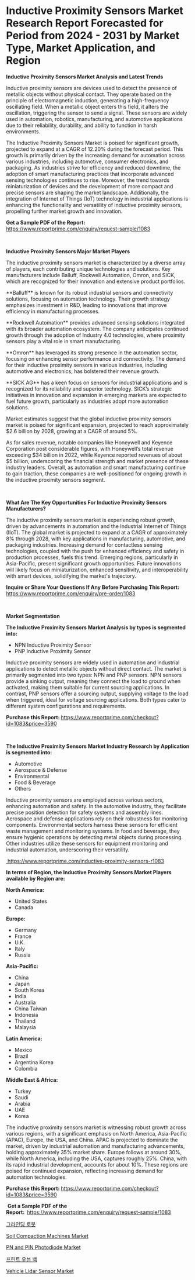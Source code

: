 <p><h1>Inductive Proximity Sensors Market Research Report Forecasted for Period from 2024 -  2031 by Market Type, Market Application, and Region</h1></p><p><strong>Inductive Proximity Sensors Market Analysis and Latest Trends</strong></p>
<p><p>Inductive proximity sensors are devices used to detect the presence of metallic objects without physical contact. They operate based on the principle of electromagnetic induction, generating a high-frequency oscillating field. When a metallic object enters this field, it alters the oscillation, triggering the sensor to send a signal. These sensors are widely used in automation, robotics, manufacturing, and automotive applications due to their reliability, durability, and ability to function in harsh environments.</p><p>The Inductive Proximity Sensors Market is poised for significant growth, projected to expand at a CAGR of 12.20% during the forecast period. This growth is primarily driven by the increasing demand for automation across various industries, including automotive, consumer electronics, and packaging. As industries strive for efficiency and reduced downtime, the adoption of smart manufacturing practices that incorporate advanced sensing technologies continues to rise. Moreover, the trend towards miniaturization of devices and the development of more compact and precise sensors are shaping the market landscape. Additionally, the integration of Internet of Things (IoT) technology in industrial applications is enhancing the functionality and versatility of inductive proximity sensors, propelling further market growth and innovation.</p></p>
<p><strong>Get a Sample PDF of the Report:&nbsp;</strong> <a href="https://www.reportprime.com/enquiry/request-sample/1083">https://www.reportprime.com/enquiry/request-sample/1083</a></p>
<p>&nbsp;</p>
<p><strong>Inductive Proximity Sensors Major Market Players</strong></p>
<p><p>The inductive proximity sensors market is characterized by a diverse array of players, each contributing unique technologies and solutions. Key manufacturers include Balluff, Rockwell Automation, Omron, and SICK, which are recognized for their innovation and extensive product portfolios. </p><p>**Balluff** is known for its robust industrial sensors and connectivity solutions, focusing on automation technology. Their growth strategy emphasizes investment in R&D, leading to innovations that improve efficiency in manufacturing processes. </p><p>**Rockwell Automation** provides advanced sensing solutions integrated with its broader automation ecosystem. The company anticipates continued growth through the adoption of Industry 4.0 technologies, where proximity sensors play a vital role in smart manufacturing.</p><p>**Omron** has leveraged its strong presence in the automation sector, focusing on enhancing sensor performance and connectivity. The demand for their inductive proximity sensors in various industries, including automotive and electronics, has bolstered their revenue growth.</p><p>**SICK AG** has a keen focus on sensors for industrial applications and is recognized for its reliability and superior technology. SICK’s strategic initiatives in innovation and expansion in emerging markets are expected to fuel future growth, particularly as industries adopt more automation solutions.</p><p>Market estimates suggest that the global inductive proximity sensors market is poised for significant expansion, projected to reach approximately $2.6 billion by 2028, growing at a CAGR of around 5%. </p><p>As for sales revenue, notable companies like Honeywell and Keyence Corporation post considerable figures, with Honeywell’s total revenue exceeding $34 billion in 2022, while Keyence reported revenues of about $5 billion, underscoring the financial strength and market presence of these industry leaders. Overall, as automation and smart manufacturing continue to gain traction, these companies are well-positioned for ongoing growth in the inductive proximity sensors segment.</p></p>
<p>&nbsp;</p>
<p><strong>What Are The Key Opportunities For Inductive Proximity Sensors Manufacturers?</strong></p>
<p><p>The inductive proximity sensors market is experiencing robust growth, driven by advancements in automation and the Industrial Internet of Things (IIoT). The global market is projected to expand at a CAGR of approximately 8% through 2028, with key applications in manufacturing, automotive, and packaging industries. Increasing demand for contactless sensing technologies, coupled with the push for enhanced efficiency and safety in production processes, fuels this trend. Emerging regions, particularly in Asia-Pacific, present significant growth opportunities. Future innovations will likely focus on miniaturization, enhanced sensitivity, and interoperability with smart devices, solidifying the market's trajectory.</p></p>
<p><strong>Inquire or Share Your Questions If Any Before Purchasing This Report:</strong> <a href="https://www.reportprime.com/enquiry/pre-order/1083">https://www.reportprime.com/enquiry/pre-order/1083</a></p>
<p>&nbsp;</p>
<p><strong>Market Segmentation</strong></p>
<p><strong>The Inductive Proximity Sensors Market Analysis by types is segmented into:</strong></p>
<p><ul><li>NPN Inductive Proximity Sensor</li><li>PNP Inductive Proximity Sensor</li></ul></p>
<p><p>Inductive proximity sensors are widely used in automation and industrial applications to detect metallic objects without direct contact. The market is primarily segmented into two types: NPN and PNP sensors. NPN sensors provide a sinking output, meaning they connect the load to ground when activated, making them suitable for current sourcing applications. In contrast, PNP sensors offer a sourcing output, supplying voltage to the load when triggered, ideal for voltage sourcing applications. Both types cater to different system configurations and requirements.</p></p>
<p><strong>Purchase this Report:&nbsp;</strong><a href="https://www.reportprime.com/checkout?id=1083&price=3590">https://www.reportprime.com/checkout?id=1083&price=3590</a></p>
<p>&nbsp;</p>
<p><strong>The Inductive Proximity Sensors Market Industry Research by Application is segmented into:</strong></p>
<p><ul><li>Automotive</li><li>Aerospace & Defense</li><li>Environmental</li><li>Food & Beverage</li><li>Others</li></ul></p>
<p><p>Inductive proximity sensors are employed across various sectors, enhancing automation and safety. In the automotive industry, they facilitate precise position detection for safety systems and assembly lines. Aerospace and defense applications rely on their robustness for monitoring components. Environmental sectors harness these sensors for efficient waste management and monitoring systems. In food and beverage, they ensure hygienic operations by detecting metal objects during processing. Other industries utilize these sensors for equipment monitoring and industrial automation, underscoring their versatility.</p></p>
<p><a href="https://www.reportprime.com/inductive-proximity-sensors-r1083">&nbsp;https://www.reportprime.com/inductive-proximity-sensors-r1083</a></p>
<p><strong>In terms of Region, the Inductive Proximity Sensors Market Players available by Region are:</strong></p>
<p>
    <p> <strong> North America: </strong>
        <ul>
            <li>United States</li>
            <li>Canada</li>
        </ul>
        </p> 
    <p> <strong> Europe: </strong>
        <ul>
            <li>Germany</li>
            <li>France</li>
            <li>U.K.</li>
            <li>Italy</li>
            <li>Russia</li>
        </ul>
        </p> 
    <p> <strong> Asia-Pacific: </strong>
        <ul>
            <li>China</li>
            <li>Japan</li>
            <li>South Korea</li>
            <li>India</li>
            <li>Australia</li>
            <li>China Taiwan</li>
            <li>Indonesia</li>
            <li>Thailand</li>
            <li>Malaysia</li>
        </ul>
        </p> 
    <p> <strong> Latin America: </strong>
        <ul>
            <li>Mexico</li>
            <li>Brazil</li>
            <li>Argentina Korea</li>
            <li>Colombia</li>
        </ul>
        </p> 
    <p> <strong> Middle East & Africa: </strong>
        <ul>
            <li>Turkey</li>
            <li>Saudi</li>
            <li>Arabia</li>
            <li>UAE</li>
            <li>Korea</li>
        </ul>
    </p>
    </p>
<p><p>The inductive proximity sensors market is witnessing robust growth across various regions, with a significant emphasis on North America, Asia-Pacific (APAC), Europe, the USA, and China. APAC is projected to dominate the market, driven by industrial automation and manufacturing advancements, holding approximately 35% market share. Europe follows at around 30%, while North America, including the USA, captures roughly 25%. China, with its rapid industrial development, accounts for about 10%. These regions are poised for continued expansion, reflecting increasing demand for automation technologies.</p></p>
<p><strong>Purchase this Report: </strong><a href="https://www.reportprime.com/checkout?id=1083&price=3590">https://www.reportprime.com/checkout?id=1083&price=3590</a></p>
<p>&nbsp;<strong>Get a Sample PDF of the Report:&nbsp;&nbsp;</strong><a href="https://www.reportprime.com/enquiry/request-sample/1083">https://www.reportprime.com/enquiry/request-sample/1083</a></p>
<p><strong></strong></p>
<p><p><a href="https://medium.com/@carlosdytouglas8907667/%EA%B8%80%EB%A1%9C%EB%B2%8C-%EA%B7%B8%EB%9D%BC%EC%9D%B8%EB%94%A9-%EB%A1%9C%EB%B4%87-%EC%8B%9C%EC%9E%A5-%EC%A1%B0%EC%82%AC-%ED%8A%B8%EB%A0%8C%EB%93%9C-%EC%98%88%EC%B8%A1-%EB%B0%8F-%EC%98%81%ED%96%A5-%EB%B6%84%EC%84%9D-2024-2031-107%ED%8E%98%EC%9D%B4%EC%A7%80%EC%97%90-%EA%B1%B8%EC%B3%90-%EB%8B%A4%EB%A3%B8-db5ae25d4bc5">그라인딩 로봇</a></p><p><a href="https://medium.com/@nathan.skinner8798456/soil-compaction-machines-market-investigation-industry-evolution-and-forecast-till-2031-e03c4bc1ca48">Soil Compaction Machines Market</a></p><p><a href="https://github.com/PeterParrish5/Market-Research-Report-List-6/blob/main/pn-and-pin-photodiode-market.md">PN and PIN Photodiode Market</a></p><p><a href="https://medium.com/@carlosdytouglas8907667/%EC%9D%B8%EC%87%84%EB%90%9C-%EC%A7%81%EB%AC%BC-%EA%B0%80%EB%B0%A9-%EC%8B%9C%EC%9E%A5-%EC%B5%9C%EC%A2%85-%EC%82%AC%EC%9A%A9%EC%9E%90-%EC%A0%9C%ED%92%88-%EB%B0%8F-%EC%A7%80%EC%97%AD%EC%97%90-%EC%A4%91%EC%A0%90%EC%9D%84-%EB%91%94-%EA%B8%80%EB%A1%9C%EB%B2%8C-%EB%B0%8F-%EC%A7%80%EC%97%AD-%EB%B6%84%EC%84%9D-%EB%B6%84%EC%84%9D-%EB%B0%8F-%EC%98%88%EC%B8%A1-2024-2031-e26321d9c19b">프린트 우븐 백</a></p><p><a href="https://www.linkedin.com/pulse/vehicle-lidar-sensor-market-growth-segmentation-regional-1oqqf?trackingId=Ct%2FVfsyITnGS%2Bc187%2BF9bA%3D%3D">Vehicle Lidar Sensor Market</a></p></p>